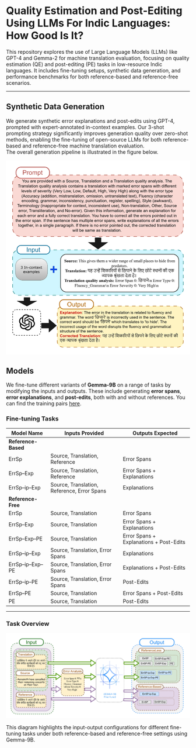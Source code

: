 # Quality Estimation and Post-Editing Using LLMs For Indic Languages: How Good Is It?

This repository explores the use of Large Language Models (LLMs) like GPT-4 and Gemma-2 for machine translation evaluation, focusing on quality estimation (QE) and post-editing (PE) tasks in low-resource Indic languages. It includes fine-tuning setups, synthetic data generation, and performance benchmarks for both reference-based and reference-free scenarios.

---

## Synthetic Data Generation
We generate synthetic error explanations and post-edits using GPT-4, prompted with expert-annotated in-context examples. Our 3-shot prompting strategy significantly improves generation quality over zero-shot methods, enabling the fine-tuning of open-source LLMs for both reference-based and reference-free machine translation evaluation.  
The overall generation pipeline is illustrated in the figure below.

<p align="center">
  <img src="images/gpt.jpg" alt="Pipeline for Synthetic Explanation and Post-Editing Generation" width="600"/>
</p>



## Models

We fine-tune different variants of **Gemma-9B** on a range of tasks by modifying the inputs and outputs. These include generating **error spans**, **error explanations**, and **post-edits**, both with and without references. You can find the training pairs [here](Synthetic%20Data/).

### Fine-tuning Tasks

| **Model Name**      | **Inputs Provided**                              | **Outputs Expected**                         |
|---------------------|--------------------------------------------------|----------------------------------------------|
| **Reference-Based** |                                                  |                                              |
| ErrSp               | Source, Translation, Reference                   | Error Spans                                  |
| ErrSp–Exp           | Source, Translation, Reference                   | Error Spans + Explanations                   |
| ErrSp–ip–Exp        | Source, Translation, Reference, Error Spans      | Explanations                                 |
| **Reference-Free**  |                                                  |                                              |
| ErrSp               | Source, Translation                              | Error Spans                                  |
| ErrSp–Exp           | Source, Translation                              | Error Spans + Explanations                   |
| ErrSp–Exp–PE        | Source, Translation                              | Error Spans + Explanations + Post-Edits      |
| ErrSp–ip–Exp        | Source, Translation, Error Spans                | Explanations                                 |
| ErrSp–ip–Exp–PE     | Source, Translation, Error Spans                | Explanations + Post-Edits                    |
| ErrSp–ip–PE         | Source, Translation, Error Spans                | Post-Edits                                   |
| ErrSp–PE            | Source, Translation                              | Error Spans + Post-Edits                     |
| PE                  | Source, Translation                              | Post-Edits                                   |

---

### Task Overview

<p align="center">
  <img src="images/model.jpg" alt="Task Flow of Reference-Based and Reference-Free Settings" width="800"/>
</p>

This diagram highlights the input-output configurations for different fine-tuning tasks under both reference-based and reference-free settings using Gemma-9B.
